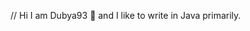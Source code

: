 // Hi I am Dubya93 👋 and I like to write in Java primarily. 

<!---
Dubya93/Dubya93 is a ✨ special ✨ repository because its `README.md` (this file) appears on your GitHub profile.
You can click the Preview link to take a look at your changes.
--->
